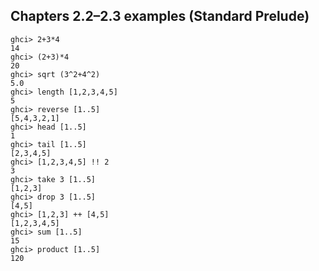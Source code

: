 ## Chapters 2.2&ndash;2.3 examples (Standard Prelude)

```
ghci> 2+3*4
14
ghci> (2+3)*4
20
ghci> sqrt (3^2+4^2)
5.0
ghci> length [1,2,3,4,5]
5
ghci> reverse [1..5]
[5,4,3,2,1]
ghci> head [1..5]
1
ghci> tail [1..5]
[2,3,4,5]
ghci> [1,2,3,4,5] !! 2
3
ghci> take 3 [1..5]
[1,2,3]
ghci> drop 3 [1..5]
[4,5]
ghci> [1,2,3] ++ [4,5]
[1,2,3,4,5]
ghci> sum [1..5]
15
ghci> product [1..5]
120
```
